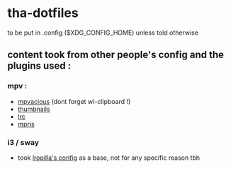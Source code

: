 # tha-dotfiles
to be put in .config ($XDG_CONFIG_HOME) unless told otherwise



## content took from other people's config and the plugins used :

### mpv :
- [mpvacious](https://github.com/Ajatt-Tools/mpvacious) (dont forget wl-clipboard !)
- [thumbnails](https://github.com/TheAMM/mpv_thumbnail_script)
- [lrc](https://git.sr.ht/~guidocella/mpv-lrc)
- [mpris](https://github.com/hoyon/mpv-mpris)


### i3 / sway
- took [lropilla's config](https://github.com/lrorpilla/linuxrice) as a base, not for any specific reason tbh

